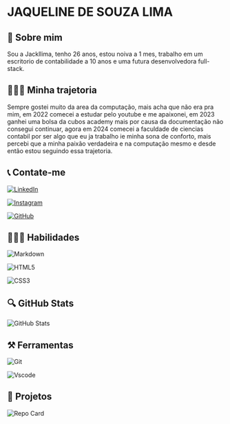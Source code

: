 # JAQUELINE DE SOUZA LIMA
## 🚀 Sobre mim
Sou a Jackllima, tenho 26 anos, estou noiva a 1 mes, trabalho em um escritorio de contabilidade a 10 anos e uma futura desenvolvedora full-stack.
## 🚶🏽‍♀️ Minha trajetoria
Sempre gostei muito da area da computação, mais acha que não era pra mim, em 2022 comecei a estudar pelo youtube e me apaixonei, em 2023 ganhei uma bolsa da cubos academy mais por causa da documentação não consegui continuar, agora em 2024 comecei a faculdade de ciencias contabil por ser algo que eu ja trabalho ie minha sona de conforto, mais percebi que a minha paixão verdadeira e na computação mesmo e desde então estou seguindo essa trajetoria.
## 📞 Contate-me 
[![LinkedIn](https://img.shields.io/badge/LinkedIn-0077B5?style=for-the-badge&logo=linkedin&logoColor=white)](www.linkedin.com/in/jaqueline-de-souza-lima-7b68242ba)

[![Instagram](https://img.shields.io/badge/-Instagram-%23E4405F?style=for-the-badge&logo=instagram&logoColor=white)](https://www.instagram.com/jacklllima/)

[![GitHub](https://img.shields.io/badge/GitHub-100000?style=for-the-badge&logo=github&logoColor=white)](https://github.com/jacckllima)

## 🤹🏽‍♂️ Habilidades
![Markdown](https://img.shields.io/badge/Markdown-000?style=for-the-badge&logo=markdown)

![HTML5](https://img.shields.io/badge/HTML5-E34F26?style=for-the-badge&logo=html5&logoColor=white)

![CSS3](https://img.shields.io/badge/CSS3-1572B6?style=for-the-badge&logo=css3&logoColor=white)

## 🔍 GitHub Stats
![GitHub Stats](https://github-readme-stats.vercel.app/api?username=jacckllima&theme=neon)

## ⚒️ Ferramentas 
![Git](https://img.shields.io/badge/GIT-E44C30?style=for-the-badge&logo=git&logoColor=white)

![Vscode](https://img.shields.io/badge/Vscode-007ACC?style=for-the-badge&logo=visual-studio-code&logoColor=white)

## 📓 Projetos

![Repo Card](https://github-readme-stats.vercel.app/api/pin/?username=jacckllima&repo=dio-lab-open-source&theme=neon)